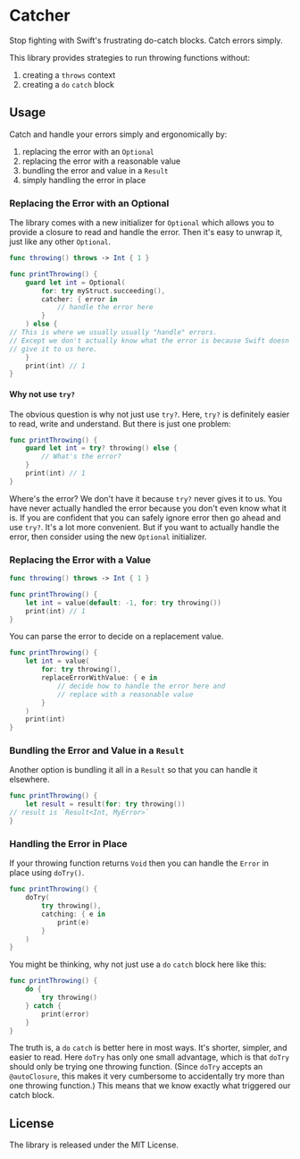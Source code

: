 # Catcher

Stop fighting with Swift's frustrating do-catch blocks. Catch errors simply. 

This library provides strategies to run throwing functions without: 
1. creating a `throws` context
2. creating a `do` `catch` block

## Usage
Catch and handle your errors simply and ergonomically by: 
1. replacing the error with an `Optional`
2. replacing the error with a reasonable value
3. bundling the error and value in a `Result`
4. simply handling the error in place

### Replacing the Error with an Optional
The library comes with a new initializer for `Optional` which allows you to provide a closure
to read and handle the error. Then it's easy to unwrap it, just like any other `Optional`. 
```swift
func throwing() throws -> Int { 1 }

func printThrowing() {
    guard let int = Optional(
        for: try myStruct.succeeding(),
        catcher: { error in
            // handle the error here
        }
    ) else {
// This is where we usually usually "handle" errors. 
// Except we don't actually know what the error is because Swift doesn't 
// give it to us here. 
    }
    print(int) // 1
}
```

#### Why not use `try?`
The obvious question is why not just use `try?`. Here, `try?` is definitely easier to read, write
and understand. But there is just one problem: 

```swift
func printThrowing() {
    guard let int = try? throwing() else {
        // What's the error? 
    }
    print(int) // 1
}
```

Where's the error? We don't have it because `try?` never gives it to us. You have never actually handled
the error because you don't even know what it is. If you are confident that you can safely ignore 
error then go ahead and use `try?`. It's a lot more convenient. But if you want to actually handle the 
error, then consider using the new `Optional` initializer. 

### Replacing the Error with a Value

```swift
func throwing() throws -> Int { 1 }

func printThrowing() {
    let int = value(default: -1, for: try throwing())
    print(int) // 1
}
```
You can parse the error to decide on a replacement value. 

```swift
func printThrowing() {
    let int = value(
        for: try throwing(),
        replaceErrorWithValue: { e in
            // decide how to handle the error here and
            // replace with a reasonable value
        }
    )
    print(int)
}
```

### Bundling the Error and Value in a `Result`
Another option is bundling it all in a `Result` so that you can handle it elsewhere. 
```swift
func printThrowing() {
    let result = result(for: try throwing())
// result is `Result<Int, MyError>`
}
```

### Handling the Error in Place
If your throwing function returns `Void` then you can handle the `Error` in place using `doTry()`. 
```swift
func printThrowing() {
    doTry(
        try throwing(),
        catching: { e in
            print(e)
        }
    )
}
```

You might be thinking, why not just use a `do` `catch` block here like this: 
```swift
func printThrowing() {
    do {
        try throwing()
    } catch {
        print(error)
    }
}
```

The truth is, a `do` `catch` is better here in most ways. It's shorter, simpler, and easier to read. Here `doTry` has only one small advantage,
which is that `doTry` should only be trying one throwing function. (Since `doTry` accepts an `@autoClosure`, this makes it very cumbersome to 
accidentally try more than one throwing function.)
This means that we know exactly what triggered our catch block. 

## License
The library is released under the MIT License. 

